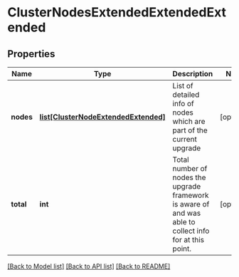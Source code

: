 # ClusterNodesExtendedExtendedExtended

## Properties
Name | Type | Description | Notes
------------ | ------------- | ------------- | -------------
**nodes** | [**list[ClusterNodeExtendedExtended]**](ClusterNodeExtendedExtended.md) | List of detailed info of nodes which are part of the current upgrade | [optional] 
**total** | **int** | Total number of nodes the upgrade framework is aware of and was able to collect info for at this point. | [optional] 

[[Back to Model list]](../README.md#documentation-for-models) [[Back to API list]](../README.md#documentation-for-api-endpoints) [[Back to README]](../README.md)


